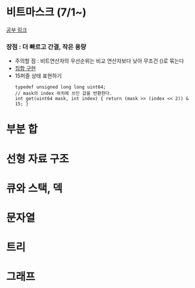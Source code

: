 # 비트마스크 (7/1~)
[공부 링크](http://graphics.stanford.edu/~seander/bithacks.html)
### 장점 : 더 빠르고 간결, 작은 용량
- 주의할 점 : 비트연산자의 우선순위는 비교 연산자보다 낮아 무조건 ()로 묶는다
- [집합 구현](https://github.com/rbdus0715/algorithm/blob/main/study2/001_bitmaskBasic.cpp)
- 15퍼즐 상태 표현하기
  ```
  typedef unsigned long long uint64;
  // mask의 index 위치에 쓰인 값을 반환한다.
  int get(uint64 mask, int index) { return (mask >> (index << 2)) & 15; }
  ```
# 부분 합

# 선형 자료 구조

# 큐와 스택, 덱

# 문자열

# 트리

# 그래프

